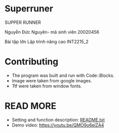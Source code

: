 # Superruner
SUPPER RUNNER

Nguyễn Đức Nguyên- mã sinh viên 20020456

Bài tập lớn Lập trình nâng cao INT2215_2 

# Contributing
- The program was built and run with Code::Blocks.
- Image were taken from google images.
- Ttf were taken from window fonts.
# READ MORE
- Setting and function description: [README.txt](https://github.com/nguyennguyen1234/Superruner/tree/main/Scrolling%20background#readme)
- Demo video: https://youtu.be/QMO9o6elZA4
